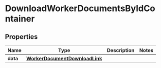 

# DownloadWorkerDocumentsByIdContainer


## Properties

| Name | Type | Description | Notes |
|------------ | ------------- | ------------- | -------------|
|**data** | [**WorkerDocumentDownloadLink**](WorkerDocumentDownloadLink.md) |  |  |



